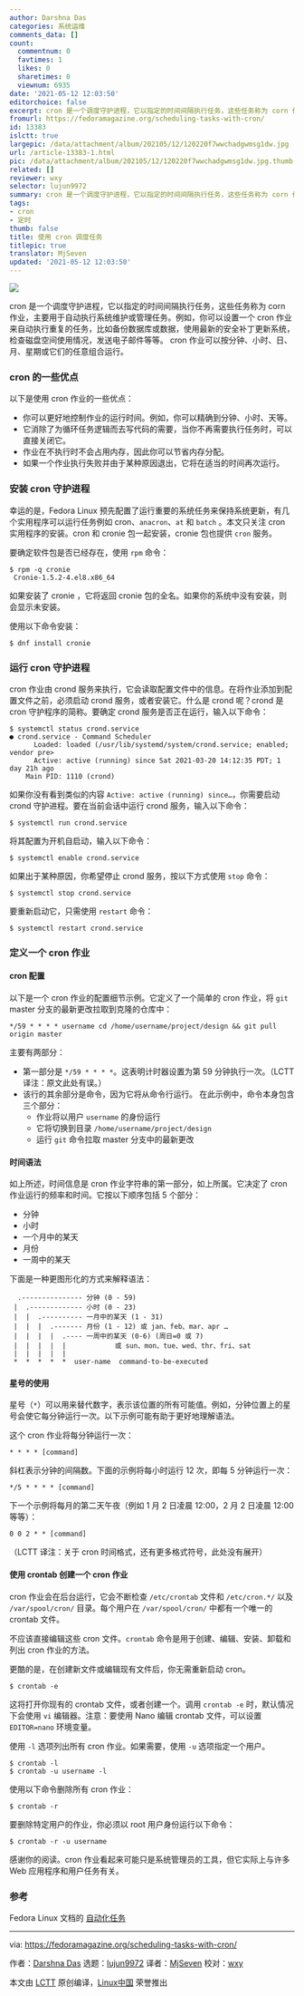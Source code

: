 ```yaml
---
author: Darshna Das
categories: 系统运维
comments_data: []
count:
  commentnum: 0
  favtimes: 1
  likes: 0
  sharetimes: 0
  viewnum: 6935
date: '2021-05-12 12:03:50'
editorchoice: false
excerpt: cron 是一个调度守护进程，它以指定的时间间隔执行任务，这些任务称为 corn 作业，主要用于自动执行系统维护或管理任务。
fromurl: https://fedoramagazine.org/scheduling-tasks-with-cron/
id: 13383
islctt: true
largepic: /data/attachment/album/202105/12/120220f7wwchadgwmsg1dw.jpg
url: /article-13383-1.html
pic: /data/attachment/album/202105/12/120220f7wwchadgwmsg1dw.jpg.thumb.jpg
related: []
reviewer: wxy
selector: lujun9972
summary: cron 是一个调度守护进程，它以指定的时间间隔执行任务，这些任务称为 corn 作业，主要用于自动执行系统维护或管理任务。
tags:
- cron
- 定时
thumb: false
title: 使用 cron 调度任务
titlepic: true
translator: MjSeven
updated: '2021-05-12 12:03:50'
---
```


![](/data/attachment/album/202105/12/120220f7wwchadgwmsg1dw.jpg)


cron 是一个调度守护进程，它以指定的时间间隔执行任务，这些任务称为 corn 作业，主要用于自动执行系统维护或管理任务。例如，你可以设置一个 cron 作业来自动执行重复的任务，比如备份数据库或数据，使用最新的安全补丁更新系统，检查磁盘空间使用情况，发送电子邮件等等。 cron 作业可以按分钟、小时、日、月、星期或它们的任意组合运行。


### cron 的一些优点


以下是使用 cron 作业的一些优点：


* 你可以更好地控制作业的运行时间。例如，你可以精确到分钟、小时、天等。
* 它消除了为循环任务逻辑而去写代码的需要，当你不再需要执行任务时，可以直接关闭它。
* 作业在不执行时不会占用内存，因此你可以节省内存分配。
* 如果一个作业执行失败并由于某种原因退出，它将在适当的时间再次运行。


### 安装 cron 守护进程


幸运的是，Fedora Linux 预先配置了运行重要的系统任务来保持系统更新，有几个实用程序可以运行任务例如 cron、`anacron`、`at` 和 `batch` 。本文只关注 cron 实用程序的安装。cron 和 cronie 包一起安装，cronie 包也提供 `cron` 服务。


要确定软件包是否已经存在，使用 `rpm` 命令：



```
$ rpm -q cronie
 Cronie-1.5.2-4.el8.x86_64

```

如果安装了 cronie ，它将返回 cronie 包的全名。如果你的系统中没有安装，则会显示未安装。


使用以下命令安装：



```
$ dnf install cronie

```

### 运行 cron 守护进程


cron 作业由 crond 服务来执行，它会读取配置文件中的信息。在将作业添加到配置文件之前，必须启动 crond 服务，或者安装它。什么是 crond 呢？crond 是 cron 守护程序的简称。要确定 crond 服务是否正在运行，输入以下命令：



```
$ systemctl status crond.service
● crond.service - Command Scheduler
      Loaded: loaded (/usr/lib/systemd/system/crond.service; enabled; vendor pre>
      Active: active (running) since Sat 2021-03-20 14:12:35 PDT; 1 day 21h ago
    Main PID: 1110 (crond)

```

如果你没有看到类似的内容 `Active: active (running) since…`，你需要启动 crond 守护进程。要在当前会话中运行 crond 服务，输入以下命令：



```
$ systemctl run crond.service

```

将其配置为开机自启动，输入以下命令：



```
$ systemctl enable crond.service

```

如果出于某种原因，你希望停止 crond 服务，按以下方式使用 `stop` 命令：



```
$ systemctl stop crond.service

```

要重新启动它，只需使用 `restart` 命令：



```
$ systemctl restart crond.service

```

### 定义一个 cron 作业


#### cron 配置


以下是一个 cron 作业的配置细节示例。它定义了一个简单的 cron 作业，将 `git` master 分支的最新更改拉取到克隆的仓库中：



```
*/59 * * * * username cd /home/username/project/design && git pull origin master

```

主要有两部分：


* 第一部分是 `*/59 * * * *`。这表明计时器设置为第 59 分钟执行一次。（LCTT 译注：原文此处有误。）
* 该行的其余部分是命令，因为它将从命令行运行。 在此示例中，命令本身包含三个部分：
	+ 作业将以用户 `username` 的身份运行
	+ 它将切换到目录 `/home/username/project/design`
	+ 运行 `git` 命令拉取 master 分支中的最新更改


#### 时间语法


如上所述，时间信息是 cron 作业字符串的第一部分，如上所属。它决定了 cron 作业运行的频率和时间。它按以下顺序包括 5 个部分：


* 分钟
* 小时
* 一个月中的某天
* 月份
* 一周中的某天


下面是一种更图形化的方式来解释语法：



```
  .--------------- 分钟 (0 - 59)
 |  .------------- 小时 (0 - 23)
 |  |  .---------- 一月中的某天 (1 - 31)
 |  |  |  .------- 月份 (1 - 12) 或 jan、feb、mar、apr …
 |  |  |  |  .---- 一周中的某天 (0-6) (周日=0 或 7)
 |  |  |  |  |            或 sun、mon、tue、wed、thr、fri、sat
 |  |  |  |  |               
 *  *  *  *  *  user-name  command-to-be-executed 

```

#### 星号的使用


星号（`*`）可以用来替代数字，表示该位置的所有可能值。例如，分钟位置上的星号会使它每分钟运行一次。以下示例可能有助于更好地理解语法。


这个 cron 作业将每分钟运行一次：



```
* * * * [command]

```

斜杠表示分钟的间隔数。下面的示例将每小时运行 12 次，即每 5 分钟运行一次：



```
*/5 * * * * [command]

```

下一个示例将每月的第二天午夜（例如 1 月 2 日凌晨 12:00，2 月 2 日凌晨 12:00 等等）：



```
0 0 2 * * [command]

```

（LCTT 译注：关于 cron 时间格式，还有更多格式符号，此处没有展开）


#### 使用 crontab 创建一个 cron 作业


cron 作业会在后台运行，它会不断检查 `/etc/crontab` 文件和 `/etc/cron.*/` 以及 `/var/spool/cron/` 目录。每个用户在 `/var/spool/cron/` 中都有一个唯一的 crontab 文件。


不应该直接编辑这些 cron 文件。`crontab` 命令是用于创建、编辑、安装、卸载和列出 cron 作业的方法。


更酷的是，在创建新文件或编辑现有文件后，你无需重新启动 cron。



```
$ crontab -e

```

这将打开你现有的 crontab 文件，或者创建一个。调用 `crontab -e` 时，默认情况下会使用 `vi` 编辑器。注意：要使用 Nano 编辑 crontab 文件，可以设置 `EDITOR=nano` 环境变量。


使用 `-l` 选项列出所有 cron 作业。如果需要，使用 `-u` 选项指定一个用户。



```
$ crontab -l
$ crontab -u username -l

```

使用以下命令删除所有 cron 作业：



```
$ crontab -r

```

要删除特定用户的作业，你必须以 root 用户身份运行以下命令：



```
$ crontab -r -u username

```

感谢你的阅读。cron 作业看起来可能只是系统管理员的工具，但它实际上与许多 Web 应用程序和用户任务有关。


### 参考


Fedora Linux 文档的 [自动化任务](https://docs.fedoraproject.org/en-US/Fedora/12/html/Deployment_Guide/ch-autotasks.html)




---


via: <https://fedoramagazine.org/scheduling-tasks-with-cron/>


作者：[Darshna Das](https://fedoramagazine.org/author/climoiselle/) 选题：[lujun9972](https://github.com/lujun9972) 译者：[MjSeven](https://github.com/MjSeven) 校对：[wxy](https://github.com/wxy)


本文由 [LCTT](https://github.com/LCTT/TranslateProject) 原创编译，[Linux中国](https://linux.cn/) 荣誉推出